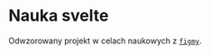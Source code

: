 # Nauka svelte
Odwzorowany projekt w celach naukowych z [`figmy`](https://www.figma.com/file/NfBvuK4VfKDiQ2FwfOxijz/Design?type=design&node-id=1-157&mode=design&t=yFxoUiDvH8Yvh4lW-0).

